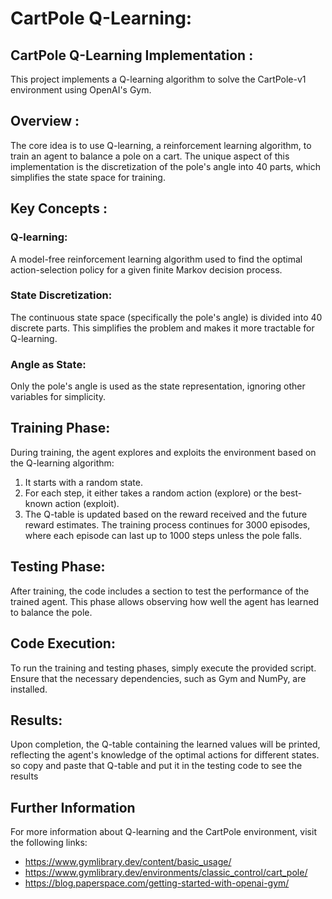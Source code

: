 # CartPole Q-Learning:

## CartPole Q-Learning Implementation :
This project implements a Q-learning algorithm to solve the CartPole-v1 environment using OpenAI's Gym.

## Overview :
The core idea is to use Q-learning, a reinforcement learning algorithm, to train an agent to balance a pole on a cart. The unique aspect of this implementation is the discretization of the pole's angle into 40 parts, which simplifies the state space for training.

## Key Concepts : 
### Q-learning:
A model-free reinforcement learning algorithm used to find the optimal action-selection policy for a given finite Markov decision process.
### State Discretization:
The continuous state space (specifically the pole's angle) is divided into 40 discrete parts. This simplifies the problem and makes it more tractable for Q-learning.
### Angle as State:
Only the pole's angle is used as the state representation, ignoring other variables for simplicity.

## Training Phase:
During training, the agent explores and exploits the environment based on the Q-learning algorithm:

1. It starts with a random state.
2. For each step, it either takes a random action (explore) or the best-known action (exploit).
3. The Q-table is updated based on the reward received and the future reward estimates.
The training process continues for 3000 episodes, where each episode can last up to 1000 steps unless the pole falls.

## Testing Phase:
After training, the code includes a section to test the performance of the trained agent. This phase allows observing how well the agent has learned to balance the pole.

## Code Execution:
To run the training and testing phases, simply execute the provided script. Ensure that the necessary dependencies, such as Gym and NumPy, are installed.

## Results:
Upon completion, the Q-table containing the learned values will be printed, reflecting the agent's knowledge of the optimal actions for different states.
so copy and paste that Q-table and put it in the testing code to see the results

## Further Information
For more information about Q-learning and the CartPole environment, visit the following links:
- https://www.gymlibrary.dev/content/basic_usage/
- https://www.gymlibrary.dev/environments/classic_control/cart_pole/
- https://blog.paperspace.com/getting-started-with-openai-gym/
